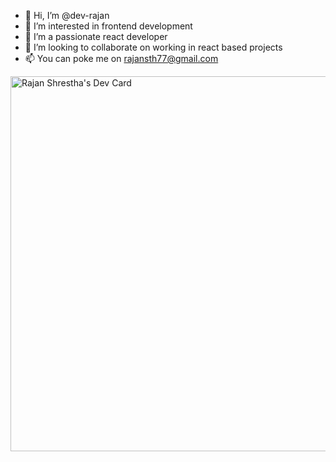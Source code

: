 - 👋 Hi, I’m @dev-rajan
- 👀 I’m interested in frontend development
- 🌱 I’m a passionate react developer
- 💞️ I’m looking to collaborate on working in react based projects
- 📫 You can poke me on rajansth77@gmail.com

<!---
dev-rajan/dev-rajan is a ✨ special ✨ repository because its `README.md` (this file) appears on your GitHub profile.
You can click the Preview link to take a look at your changes.
--->

<a href="https://app.daily.dev/rajanshrestha"><img src="https://api.daily.dev/devcards/b52b3aaa87df4ae6b322deacff247b29.png?r=h0n" height="600" alt="Rajan Shrestha's Dev Card"/></a>
